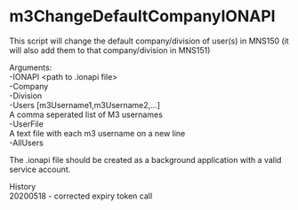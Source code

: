 # m3ChangeDefaultCompanyIONAPI

This script will change the default company/division of user(s) in MNS150 (it will also add them to that company/division in MNS151)  

Arguments:  
 	-IONAPI <path to .ionapi file>  
	-Company <company>  
	-Division <division>  
	-Users [m3Username1,m3Username2,...]  
			A comma seperated list of M3 usernames  
	-UserFile <path to text file>  
			A text file with each m3 username on a new line  
	-AllUsers  
  
The .ionapi file should be created as a background application with a valid service account.  
  
History  
		20200518	- corrected expiry token call  

